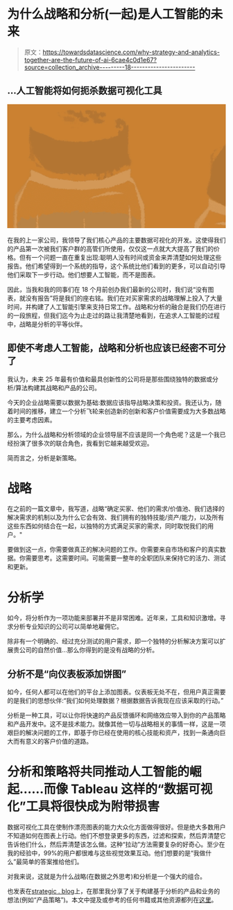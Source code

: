 # 为什么战略和分析(一起)是人工智能的未来

> 原文：<https://towardsdatascience.com/why-strategy-and-analytics-together-are-the-future-of-ai-6cae4c0d1e67?source=collection_archive---------18----------------------->

## …人工智能将如何扼杀数据可视化工具

![](img/e5b7e04845f1b851655629fe3609d239.png)

在我的上一家公司，我领导了我们核心产品的主要数据可视化的开发。这使得我们的产品第一次被我们客户群的高管们所使用，仅仅这一点就大大提高了我们的价格。但有一个问题一直在重复出现:聪明人没有时间或资金来弄清楚如何处理这些报告。他们希望得到一个系统的指导，这个系统比他们看到的更多，可以自动引导他们采取下一步行动。他们想要人工智能，而不是图表。

因此，当我和我的同事们在 18 个月前创办我们最新的公司时，我们说“没有图表，就没有报告”将是我们的座右铭。我们在对买家需求的战略理解上投入了大量时间，并构建了人工智能引擎来支持日常工作。战略和分析的融合是我们仍在进行的一段旅程，但我们迄今为止走过的路让我清楚地看到，在追求人工智能的过程中，战略是分析的平等伙伴。

## 即使不考虑人工智能，战略和分析也应该已经密不可分了

我认为，未来 25 年最有价值和最具创新性的公司将是那些围绕独特的数据或分析/算法构建其战略和产品的公司。

今天的企业战略需要以数据为基础:数据应该指导战略决策和投资。我还认为，随着时间的推移，建立一个分析飞轮来创造新的创新和客户价值需要成为大多数战略的主要考虑因素。

那么，为什么战略和分析领域的企业领导层不应该是同一个角色呢？这是一个我已经扮演了很多次的联合角色，我看到它越来越受欢迎。

简而言之，分析是新策略。

# 战略

在之前的一篇文章中，我写道，战略“确定买家、他们的需求/价值池、我们选择的解决需求的机制以及为什么它会有效、我们拥有的独特技能/资产/能力，以及所有这些东西如何结合在一起，以独特的方式满足买家的需求，同时取悦我们的用户。"

要做到这一点，你需要做真正的解决问题的工作。你需要来自市场和客户的真实数据。你需要思考。这需要时间。可能需要一整年的全职团队来保持它的活力、测试和更新。

# 分析学

如今，将分析作为一项功能来部署并不是非常困难。近年来，工具和知识激增。寻求分析专业知识的公司可以简单地雇佣它。

除非有一个明确的、经过充分测试的用户需求，即一个独特的分析解决方案可以扩展贵公司的自然价值…那么你得到的是没有战略的分析。

## 分析不是“向仪表板添加饼图”

如今，任何人都可以在他们的平台上添加图表。仪表板无处不在，但用户真正需要的是我们的思想伙伴:“我们如何处理数据？根据数据告诉我现在应该采取的行动。”

分析是一种工具，可以让你将快速的产品反馈循环和网络效应带入到你的产品策略和产品开发中。这不是技术能力。就像其他一切与战略相关的事情一样，这是一项艰巨的解决问题的工作，即基于你已经在使用的核心技能和资产，找到一条通向巨大而有意义的客户价值的道路。

# 分析和策略将共同推动人工智能的崛起……而像 Tableau 这样的“数据可视化”工具将很快成为附带损害

数据可视化工具在使制作漂亮图表的能力大众化方面做得很好。但是绝大多数用户不知道如何在图表上行动。他们不想登录更多的东西，过滤和探索，然后弄清楚它告诉他们什么，然后弄清楚该怎么做。这种“拉动”方法需要复杂的好奇心。至少在我的经验中，99%的用户都很难与这些视觉效果互动。他们想要的是“我做什么”最简单的答案推给他们。

对我来说，这就是为什么战略(在数据之外思考)和分析是一个强大的组合。

也发表在[strategic . blog](http://strategist.blog)上，在那里我分享了关于构建基于分析的产品和业务的想法(例如“产品策略”)。本文中提及或参考的任何书籍或其他资源都列在[这里](http://strategist.blog/further-resources-and-acknowledgements/#8)。